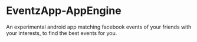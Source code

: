 # EventzApp-AppEngine
An experimental android app matching facebook events of your friends with your interests, to find the best events for you.
